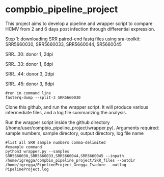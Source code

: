 # compbio_pipeline_project

This project aims to develop a pipeline and wrapper script to compare HCMV from 2 and 6 days post infection through differential expression.

Step 1: downloading SRR paired-end fastq files using sra-toolkit: SRR5660030, SRR5660033, SRR5660044, SR5660045

SRR...30: donor 1, 2dpi

SRR...33: donor 1, 6dpi

SRR...44: donor 3, 2dpi

SRR...45: donor 3, 6dpi

```{r}
#run in command line
fasterq-dump --split-3 SRR5660030
```

Clone this github, and run the wrapper script. It will produce various intermediate files, and a log file summarizing the analysis.

Run the wrapper script inside the github directory (/home/user/compbio_pipeline_project/wrapper.py). Arguments required: sample numbers, sample directory, output directory, log file name
```{r}
#list all SRR sample numbers comma-delimited
#example command
python3 wrapper.py --samples SRR5660030,SRR5660033,SRR5660044,SRR5660045 --inpath /home/igregga/compbio_pipeline_project/SRR_files --outdir /home/igregga/PipelineProject_Gregga_Isadore --outlog PipelineProject.log
```
